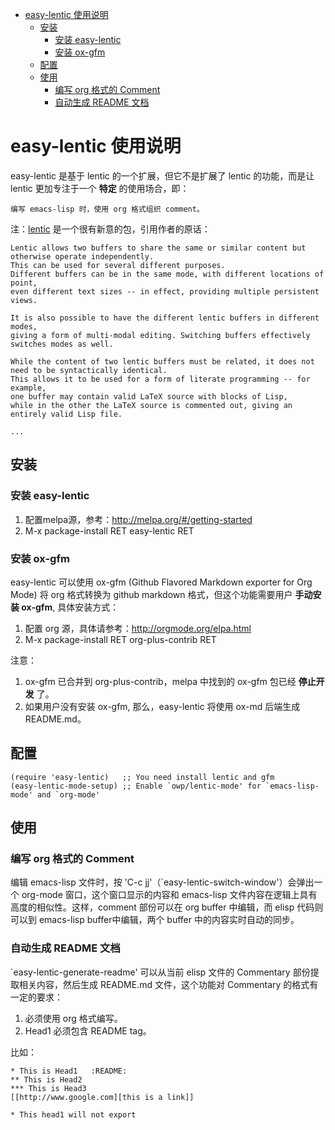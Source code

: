 - [easy-lentic 使用说明](#easy-lentic-使用说明)
  - [安装](#安装)
    - [安装 easy-lentic](#安装-easy-lentic)
    - [安装 ox-gfm](#安装-ox-gfm)
  - [配置](#配置)
  - [使用](#使用)
    - [编写 org 格式的 Comment](#编写-org-格式的-comment)
    - [自动生成 README 文档](#自动生成-readme-文档)

# easy-lentic 使用说明<a id="orgheadline8"></a>

easy-lentic 是基于 lentic 的一个扩展，但它不是扩展了 lentic 的功能，而是让 lentic 更加专注于一个 **特定** 的使用场合，即：

    编写 emacs-lisp 时，使用 org 格式组织 comment。

注：[lentic](https://github.com/phillord/lentic) 是一个很有新意的包，引用作者的原话：

    Lentic allows two buffers to share the same or similar content but otherwise operate independently.
    This can be used for several different purposes.
    Different buffers can be in the same mode, with different locations of point,
    even different text sizes -- in effect, providing multiple persistent views.

    It is also possible to have the different lentic buffers in different modes,
    giving a form of multi-modal editing. Switching buffers effectively switches modes as well.

    While the content of two lentic buffers must be related, it does not need to be syntactically identical.
    This allows it to be used for a form of literate programming -- for example,
    one buffer may contain valid LaTeX source with blocks of Lisp,
    while in the other the LaTeX source is commented out, giving an entirely valid Lisp file.

    ...

## 安装<a id="orgheadline3"></a>

### 安装 easy-lentic<a id="orgheadline1"></a>

1.  配置melpa源，参考：<http://melpa.org/#/getting-started>
2.  M-x package-install RET easy-lentic RET

### 安装 ox-gfm<a id="orgheadline2"></a>

easy-lentic 可以使用 ox-gfm (Github Flavored Markdown exporter for Org Mode) 将 org 格式转换为 github markdown 格式，但这个功能需要用户 **手动安装 ox-gfm**, 具体安装方式：

1.  配置 org 源，具体请参考：<http://orgmode.org/elpa.html>
2.  M-x package-install RET org-plus-contrib RET

注意：

1.  ox-gfm 已合并到 org-plus-contrib，melpa 中找到的 ox-gfm 包已经 **停止开发** 了。
2.  如果用户没有安装 ox-gfm, 那么，easy-lentic 将使用 ox-md 后端生成 README.md。

## 配置<a id="orgheadline4"></a>

    (require 'easy-lentic)   ;; You need install lentic and gfm
    (easy-lentic-mode-setup) ;; Enable `owp/lentic-mode' for `emacs-lisp-mode' and `org-mode'

## 使用<a id="orgheadline7"></a>

### 编写 org 格式的 Comment<a id="orgheadline5"></a>

编辑 emacs-lisp 文件时，按 'C-c jj'（\`easy-lentic-switch-window'）会弹出一个
org-mode 窗口，这个窗口显示的内容和 emacs-lisp 文件内容在逻辑上具有高度的相似性。这样，comment 部份可以在 org buffer 中编辑，而 elisp 代码则可以到 emacs-lisp buffer中编辑，两个 buffer 中的内容实时自动的同步。

### 自动生成 README 文档<a id="orgheadline6"></a>

\`easy-lentic-generate-readme' 可以从当前 elisp 文件的 Commentary 部份提取相关内容，然后生成 README.md 文件，这个功能对 Commentary 的格式有一定的要求：

1.  必须使用 org 格式编写。
2.  Head1 必须包含 README tag。

比如：

    * This is Head1   :README:
    ** This is Head2
    *** This is Head3
    [[http://www.google.com][this is a link]]

    * This head1 will not export
